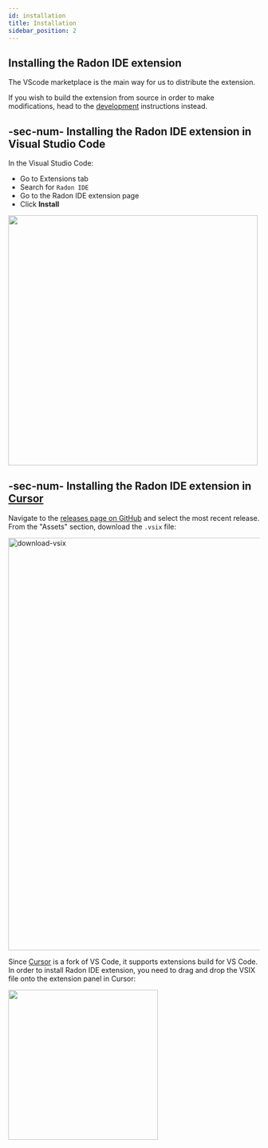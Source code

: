 ```yaml
---
id: installation
title: Installation
sidebar_position: 2
---
```


## Installing the Radon IDE extension

The VScode marketplace is the main way for us to distribute the extension.

If you wish to build the extension from source in order to make modifications, head to the [development](./development.md) instructions instead.

## -sec-num- Installing the Radon IDE extension in Visual Studio Code

In the Visual Studio Code:

- Go to Extensions tab
- Search for `Radon IDE`
- Go to the Radon IDE extension page
- Click **Install**

<img width="500" src="/img/docs/ide_install_vscode.png" className="shadow-image"/>

## -sec-num- Installing the Radon IDE extension in [Cursor](https://cursor.sh/)

Navigate to the [releases page on GitHub](https://github.com/software-mansion/radon-ide/releases) and select the most recent release.
From the "Assets" section, download the `.vsix` file:

<img width="825" alt="download-vsix" src="/img/docs/download_vsix.png" className="shadow-image"/>

Since [Cursor](https://cursor.sh/) is a fork of VS Code, it supports extensions build for VS Code.
In order to install Radon IDE extension, you need to drag and drop the VSIX file onto the extension panel in Cursor:

<img width="300" src="/img/docs/ide_install_cursor.png" className="shadow-image"/>
